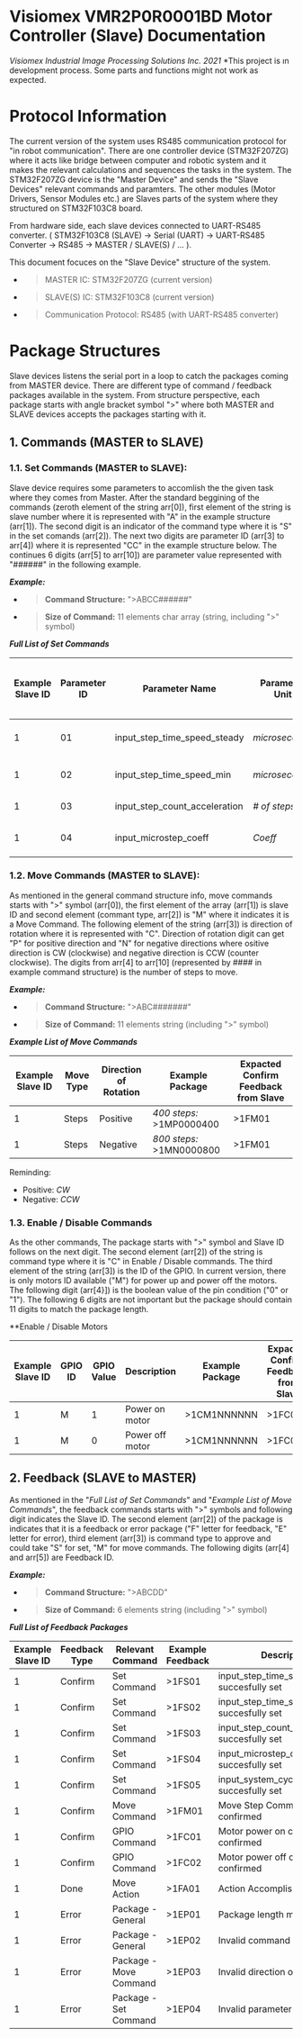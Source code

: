 # **Visiomex VMR2P0R0001BD Motor Controller (Slave) Documentation**

*Visiomex Industrial Image Processing Solutions Inc. 2021*
*This project is ın development process. Some parts and functions might not work as expected.

# Protocol Information

The current version of the system uses RS485 communication protocol for "in robot communication". There are one controller device (STM32F207ZG) where it acts like bridge between computer and robotic system and it makes the relevant calculations and sequences the tasks in the system. The STM32F207ZG device is the "Master Device" and sends the "Slave Devices" relevant commands and paramters. The other modules (Motor Drivers, Sensor Modules etc.) are Slaves parts of the system where they structured on STM32F103C8 board. 

From hardware side, each slave devices connected to UART-RS485 converter. ( STM32F103C8 (SLAVE) -> Serial (UART) -> UART-RS485 Converter -> RS485 -> MASTER / SLAVE(S) / ... ).

This document focuces on the "Slave Device" structure of the system. 

- >MASTER IC: STM32F207ZG (current version)
- >SLAVE(S) IC: STM32F103C8 (current version)
- >Communication Protocol: RS485 (with UART-RS485 converter)

# Package Structures

Slave devices listens the serial port in a loop to catch the packages coming from MASTER device. There are different type of command / feedback packages available in the system. From structure perspective, each package starts with angle bracket symbol ">" where both MASTER and SLAVE devices accepts the packages starting with it.

## 1. Commands (MASTER to SLAVE)

### 1.1. Set Commands (MASTER to SLAVE):

Slave device requires some parameters to accomlish the the given task where they comes from Master. After the standard beggining of the commands (zeroth element of the string arr[0]), first element of the string is slave number where it is represented with "A" in the example structure (arr[1]). The second digit is an indicator of the command type where it is "S" in the set comands (arr[2]). The next two digits are parameter ID (arr[3] to arr[4]) where it is represented "CC" in the example structure below. The continues 6 digits (arr[5] to arr[10]) are parameter value represented with "######" in the following example. 

***Example:***

- >**Command Structure:** ">ABCC######"

- >**Size of Command:** 11 elements char array (string, including ">" symbol)

***Full List of Set Commands***

| Example Slave ID | Parameter ID | Parameter Name | Parameter Unit | Example Package | Expacted Confirm Feedback from Slave |
| ---------------- | ---------- | -------------- | -------------- | --------------- | ------------------------------------ |
| 1 | 01 | input_step_time_speed_steady | *microseconds* | *3000 microseconds:* >1S01003000 | >1FS01 |
| 1 | 02 | input_step_time_speed_min | *microseconds* | *9500 microseconds:* >1S02009500 | >1FS02 |
| 1 | 03 | input_step_count_acceleration | *# of steps* | *300 steps:* >1S03000300 | >1FS03 |
| 1 | 04 | input_microstep_coeff | *Coeff* | *1/4 microsteps:* >1S04000004 | >1FS04 |

### 1.2. Move Commands (MASTER to SLAVE):

As mentioned in the general command structure info, move commands starts with ">" symbol (arr[0]), the first element of the array (arr[1]) is slave ID and second element (commant type, arr[2]) is "M" where it indicates it is a Move Command. The following element of the string (arr[3]) is direction of rotation where it is represented with "C". Direction of rotation digit can get "P" for positive direction and "N" for negative directions where ositive direction is CW (clockwise) and negative direction is CCW (counter clockwise). The digits from arr[4] to arr[10] (represented by #### in example command structure) is the number of steps to move.

***Example:***

- >**Command Structure:** ">ABC#######"

- >**Size of Command:** 11 elements string (including ">" symbol)

***Example List of Move Commands***

| Example Slave ID | Move Type | Direction of Rotation | Example Package | Expacted Confirm Feedback from Slave |
| ---------------- | --------- | --------------------- | --------------- | ------------------------------------ |
| 1 | Steps | Positive | *400 steps:* >1MP0000400 | >1FM01 |
| 1 | Steps | Negative | *800 steps:* >1MN0000800 | >1FM01 |


Reminding:

- Positive: *CW*
- Negative: *CCW*

### 1.3. Enable / Disable Commands

As the other commands, The package starts with ">" symbol and Slave ID follows on the next digit. The second element (arr[2]) of the string is command type where it is "C" in Enable / Disable commands. The third element of the string (arr[3]) is the ID of the GPIO. In current version, there is only motors ID available ("M") for power up and power off the motors. The following digit (arr[4}]) is the boolean value of the pin condition ("0" or "1"). The following 6 digits are not important but the package should contain 11 digits to match the package length. 

**Enable / Disable Motors

| Example Slave ID | GPIO ID | GPIO Value | Description | Example Package | Expacted Confirm Feedback from Slave |
| ---------------- | ------- | ---------- | ----------- | --------------- | ------------------------------------ |
| 1 | M | 1 | Power on motor | >1CM1NNNNNN | >1FC01 |
| 1 | M | 0 | Power off motor | >1CM1NNNNNN | >1FC02 |


## 2. Feedback (SLAVE to MASTER) 

As mentioned in the "*Full List of Set Commands*" and "*Example List of Move Commands*", the feedback commands starts with ">" symbols and following digit indicates the Slave ID. The second element (arr[2]) of the package is indicates that it is a feedback or error package ("F" letter for feedback, "E" letter for error), third element (arr[3]) is command type to approve and could take "S" for set, "M" for move commands. The following digits (arr[4] and arr[5]) are Feedback ID.

***Example:***

- >**Command Structure:** ">ABCDD"

- >**Size of Command:** 6 elements string (including ">" symbol)

***Full List of Feedback Packages***

| Example Slave ID | Feedback Type | Relevant Command | Example Feedback | Description |
| ---------------- | ------------- | ---------------- | ---------------- | ----------- |
| 1 | Confirm | Set Command | >1FS01 | input_step_time_speed_steady succesfully set |
| 1 | Confirm | Set Command | >1FS02 | input_step_time_speed_min succesfully set |
| 1 | Confirm | Set Command | >1FS03 | input_step_count_acceleration succesfully set |
| 1 | Confirm | Set Command | >1FS04 | input_microstep_coeff succesfully set |
| 1 | Confirm | Set Command | >1FS05 | input_system_cycle_linear_coeff succesfully set |
| 1 | Confirm | Move Command | >1FM01 | Move Step Command confirmed |
| 1 | Confirm | GPIO Command | >1FC01 | Motor power on command confirmed | 
| 1 | Confirm | GPIO Command | >1FC02 | Motor power off command confirmed | 
| 1 | Done | Move Action | >1FA01 | Action Accomplished |
| 1 | Error | Package - General | >1EP01 | Package length mismatch |
| 1 | Error | Package - General | >1EP02 | Invalid command type |
| 1 | Error | Package - Move Command | >1EP03 | Invalid direction of rotation |
| 1 | Error | Package - Set Command | >1EP04 | Invalid parameter ID |

